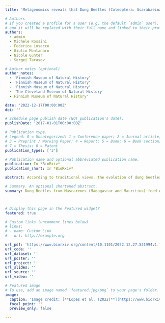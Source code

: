 ```yaml
---
title: 'Metagenomics reveals that Dung Beetles (Coleoptera: Scarabaeinae) broadly feed on Reptile dung and could feed on that of Dinosaurs'

# Authors
# If you created a profile for a user (e.g. the default `admin` user), write the username (folder name) here
# and it will be replaced with their full name and linked to their profile.
authors:
  - admin
  - Michele Rossini
  - Federica Losacco
  - Giulio Montanaro
  - Nicole Gunter
  - Sergei Tarasov

# Author notes (optional)
author_notes:
  - 'Finnish Museum of Natural History'
  - 'Finnish Museum of Natural History'
  - 'Finnish Museum of Natural History'
  - 'The Cleveland Museum of Natural History'
  - Finnish Museum of Natural History'

date: '2022-12-17T00:00:00Z'
doi: ''

# Schedule page publish date (NOT publication's date).
publishDate: '2017-01-01T00:00:00Z'

# Publication type.
# Legend: 0 = Uncategorized; 1 = Conference paper; 2 = Journal article;
# 3 = Preprint / Working Paper; 4 = Report; 5 = Book; 6 = Book section;
# 7 = Thesis; 8 = Patent
publication_types: ['3']

# Publication name and optional abbreviated publication name.
publication: In *BioRxiv*
publication_short: In *BioRxiv*

abstract: According to traditional views, the evolution of dung beetles (Coleoptera, Scarabaeinae) and their feeding habits are largely attributed to mammal dung. In this paper, we challenge this view and provide evidence that many dung beetle communities are actually associated with the dung of reptiles and birds (= Sauropsida). In turn, this indicates that sauropsid dung may have played a crucial evolutionary role that was previously underestimated. We argue that it is physiologically realistic to consider that coprophagy in dung beetles could have evolved during the Cretaceous in response to the massive amount of dung produced by dinosaurs. Furthermore, we demonstrate that sauropsid dung may be one of the major factors driving the emergence of insular dung beetle communities across the globe. We support our findings with amplicon-metagenomic analyses, trapping experiments, and meta-analysis of the published literature.

# Summary. An optional shortened abstract.
summary: Dung Beetles from Mascarenes (Madagascar and Mauritius) feed on the dung of Sauropsid (reptiles and birds). Our study shows that insular dung feeder are 3.4 times more likely to consume dung of reptiles and birds. Additionally, we show that in the absence of large herbivores (mammals), sauropsids are fundamental to support dung beetles communities in insular environments.



# Display this page in the Featured widget?
featured: true

# Custom links (uncomment lines below)
# links:
# - name: Custom Link
#   url: http://example.org

url_pdf: 'https://www.biorxiv.org/content/10.1101/2022.12.27.521994v1.full'
url_code: ''
url_dataset: ''
url_poster: ''
url_project: ''
url_slides: ''
url_source: ''
url_video: ''

# Featured image
# To use, add an image named `featured.jpg/png` to your page's folder.
image:
  caption: 'Image credit: [**Lopes et al. (2022)**](https://www.biorxiv.org/content/10.1101/2022.12.27.521994v1.full)'
  focal_point: ''
  preview_only: false

---
```



